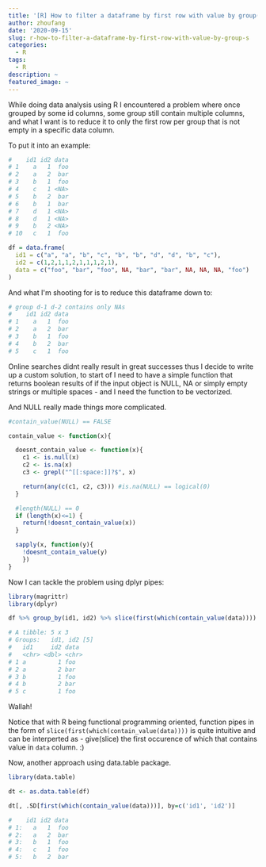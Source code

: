 ```yaml
---
title: '[R] How to filter a dataframe by first row with value by group(s)'
author: zhoufang
date: '2020-09-15'
slug: r-how-to-filter-a-dataframe-by-first-row-with-value-by-group-s
categories:
  - R
tags:
  - R
description: ~
featured_image: ~
---
```


While doing data analysis using R I encountered a problem where once grouped by some id columns, some group still contain multiple columns, and what I want is to reduce it to only the first row per group that is not empty in a specific data column.

To put it into an example:

```R
#    id1 id2 data
# 1    a   1  foo
# 2    a   2  bar
# 3    b   1  foo
# 4    c   1 <NA>
# 5    b   2  bar
# 6    b   1  bar
# 7    d   1 <NA>
# 8    d   1 <NA>
# 9    b   2 <NA>
# 10   c   1  foo

df = data.frame(
  id1 = c("a", "a", "b", "c", "b", "b", "d", "d", "b", "c"),
  id2 = c(1,2,1,1,2,1,1,1,2,1),
  data = c("foo", "bar", "foo", NA, "bar", "bar", NA, NA, NA, "foo")
)
```

And what I'm shooting for is to reduce this dataframe down to:

```R
# group d-1 d-2 contains only NAs
#    id1 id2 data
# 1    a   1  foo
# 2    a   2  bar
# 3    b   1  foo
# 4    b   2  bar
# 5    c   1  foo
```

Online searches didnt really result in great successes thus I decide to write up a custom solution, to start of I need to have a simple function that returns boolean results of if the input object is NULL, NA or simply empty strings or multiple spaces - and I need the function to be vectorized.

And NULL really made things more complicated.

```R
#contain_value(NULL) == FALSE

contain_value <- function(x){

  doesnt_contain_value <- function(x){
    c1 <- is.null(x)
    c2 <- is.na(x)
    c3 <- grepl("^[[:space:]]?$", x)

    return(any(c(c1, c2, c3))) #is.na(NULL) == logical(0)
  }

  #length(NULL) == 0
  if (length(x)<=1) {
    return(!doesnt_contain_value(x))
  }

  sapply(x, function(y){
    !doesnt_contain_value(y)
    })
}
```

Now I can tackle the problem using dplyr pipes:

```R
library(magrittr)
library(dplyr)

df %>% group_by(id1, id2) %>% slice(first(which(contain_value(data))))

# A tibble: 5 x 3
# Groups:   id1, id2 [5]
#   id1     id2 data 
#   <chr> <dbl> <chr>
# 1 a         1 foo  
# 2 a         2 bar  
# 3 b         1 foo  
# 4 b         2 bar  
# 5 c         1 foo 
```

Wallah!

Notice that with R being functional programming oriented, function pipes in the form of `slice(first(which(contain_value(data))))` is quite intuitive and can be interperted as - give(slice) the first occurence of which that contains value in `data` column. :)

Now, another approach using data.table package.

```R
library(data.table)

dt <- as.data.table(df)

dt[, .SD[first(which(contain_value(data)))], by=c('id1', 'id2')]

#    id1 id2 data
# 1:   a   1  foo
# 2:   a   2  bar
# 3:   b   1  foo
# 4:   c   1  foo
# 5:   b   2  bar
```


